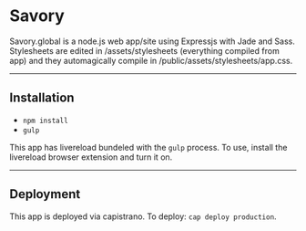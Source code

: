 # Savory
Savory.global is a node.js web app/site using Expressjs with Jade and Sass. Stylesheets are edited in /assets/stylesheets (everything compiled from app) and they automagically compile in /public/assets/stylesheets/app.css.

---

## Installation

- `npm install`
- `gulp`

This app has livereload bundeled with the `gulp` process. To use, install the livereload browser extension and turn it on.

---

## Deployment

This app is deployed via capistrano. To deploy: `cap deploy production`.